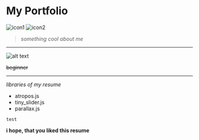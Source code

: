 # My Portfolio

![icon1](https://img.shields.io/badge/resume-cool-yellow) ![icon2](https://img.shields.io/badge/frontend-average-blue)

> _something cool about me_

---

![alt text](https://static.wikia.nocookie.net/debatesjungle/images/c/c1/1z4FBfS.gif/revision/latest/scale-to-width-down/300?cb=20181204013628)

~~beginner~~

***

*libraries of my resume*

* atropos.js
* tiny_slider.js
* parallax.js

```test```

**i hope, that you liked this resume**
